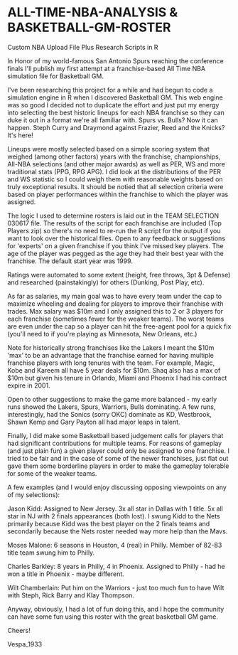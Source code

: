 # ALL-TIME-NBA-ANALYSIS & BASKETBALL-GM-ROSTER
Custom NBA Upload File Plus Research Scripts in R

In Honor of my world-famous San Antonio Spurs reaching the conference finals I'll publish my first attempt at a franchise-based All Time NBA simulation file for Basketball GM.  

I've been researching this project for a while and had begun to code a simulation engine in R when I discovered Basketball GM.  This web engine was so good I decided not to duplicate the effort and just put my energy into selecting the best historic lineups for each NBA franchise so they can duke it out in a format we're all familiar with.  Spurs vs. Bulls?  Now it can happen.  Steph Curry and Draymond against Frazier, Reed and the Knicks?  It's here!

Lineups were mostly selected based on a simple scoring system that weighed (among other factors) years with the franchise, championships, All-NBA selections (and other major awards) as well as PER, WS and more traditional stats (PPG, RPG APG).  I did look at the distributions of the PER and WS statistic so I could weigh them with reasonable weights based on truly exceptional results. It should be notied that all selection criteria were based on player performances within the franchise to which the player was assigned. 

The logic I used to determine rosters is laid out in the TEAM SELECTION 030617 file.  The results of the script for each franchise are included (Top Players zip) so there's no need to re-run the R script for the output if you want to look over the historical files.  Open to any feedback or suggestions for 'experts' on a given franchise if you think I've missed key players.  The age of the player was pegged as the age they had their best year with the franchise. The default start year was 1999.  

Ratings were automated to some extent (height, free throws, 3pt & Defense) and researched (painstakingly) for others (Dunking, Post Play, etc).   

As far as salaries, my main goal was to have every team under the cap to maximize wheeling and dealing for players to improve their franchise with trades.  Max salary was $10m and I only assigned this to 2 or 3 players for each franchise (sometimes fewer for the weaker teams).  The worst teams are even under the cap so a player can hit the free-agent pool for a quick fix (you'll need to if you're playing as Minnesota, New Orleans, etc.)  

Note for historically strong franchises like the Lakers I meant the $10m 'max' to be an advantage that the franchise earned for having multiple franchise players with long tenures with the team.  For example, Magic, Kobe and Kareem all have 5 year deals for $10m.  Shaq also has a max of $10m but given his tenure in Orlando, Miami and Phoenix I had his contract expire in 2001.  

Open to other suggestions to make the game more balanced - my early runs showed the Lakers, Spurs, Warriors, Bulls dominating.  A few runs, interestingly, had the Sonics (sorry OKC) dominate as KD, Westbrook, Shawn Kemp and Gary Payton all had major leaps in talent.  

Finally, I did make some Basketball based judgement calls for players that had significant contributions for multiple teams.  For reasons of gameplay (and just plain fun) a given player could only be assigned to one franchise.  I tried to be fair and in the case of some of the newer franchises, just flat out gave them some borderline players in order to make the gameplay tolerable for some of the weaker teams.  

A few examples (and I would enjoy discussing opposing viewpoints on any of my selections):

Jason Kidd:  Assigned to New Jersey.  3x all star in Dallas with 1 title.  5x all star in NJ with 2 finals appearances (both lost).  I swung Kidd to the Nets primarily because Kidd was the best player on the 2 finals teams and secondarily because the Nets roster needed way more help than the Mavs.

Moses Malone: 6 seasons in Houston, 4 (real) in Philly.  Member of 82-83 title team swung him to Philly.

Charles Barkley: 8 years in Philly, 4 in Phoenix.  Assigned to Philly - had he won a title in Phoenix - maybe different.

Wilt Chamberlain:  Put him on the Warriors - just too much fun to have Wilt with Steph, Rick Barry and Klay Thompson.  

Anyway, obviously, I had a lot of fun doing this, and I hope the community can have some fun using this roster with the great basketball GM game.

Cheers!

Vespa_1933
